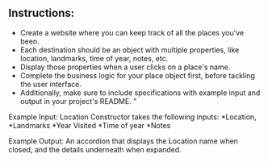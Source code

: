 ## Instructions: 

* Create a website where you can keep track of all the places you've been. 
* Each destination should be an object with multiple properties, like location, landmarks, time of year, notes, etc. 
* Display those properties when a user clicks on a place's name. 
* Complete the business logic for your place object first, before tackling the user interface. 
* Additionally, make sure to include specifications with example input and output in your project's README.
"

Example Input:
Location Constructor takes the following inputs:
*Location,
*Landmarks
*Year Visited
*Time of year
*Notes 

Example Output: 
An accordion that displays the Location name when closed,
and the details underneath when expanded. 
